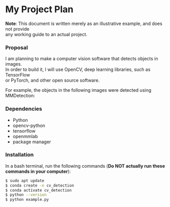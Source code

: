 # My Project Plan

**Note**: This document is written merely as an illustrative example, and does not provide  
any working guide to an actual project.

### Proposal

I am planning to make a computer vision software that detects objects in images.  
In order to build it, I will use OpenCV, deep learning libraries, such as TensorFlow  
or PyTorch, and other open source software.

For example, the objects in the following images were detected using MMDetection:

### Dependencies

- Python
- opencv-python
- tensorflow
- openmmlab
- package manager

### Installation

In a bash terminal, run the following commands (**Do NOT actually run these commands in your computer**):

```bash
$ sudo apt update
$ conda create -n cv_detection
$ conda activate cv_detection
$ python --version
$ python example.py
